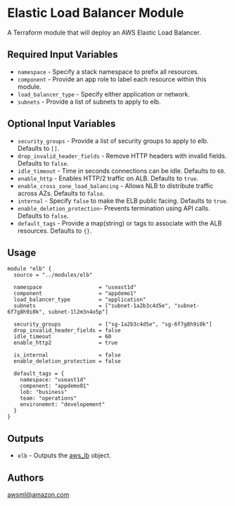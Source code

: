 Elastic Load Balancer Module
===========

A Terraform module that will deploy an AWS Elastic Load Balancer.

Required Input Variables
----------------------

- `namespace` - Specify a stack namespace to prefix all resources.
- `component` - Provide an app role to label each resource within this module.
- `load_balancer_type` - Specify either application or network.
- `subnets` - Provide a list of subnets to apply to elb.

Optional Input Variables
----------------------

- `security_groups` - Provide a list of security groups to apply to elb. Defaults to `[]`.
- `drop_invalid_header_fields` - Remove HTTP headers with invalid fields. Defaults to `false`.
- `idle_timeout` - Time in seconds connections can be idle. Defaults to `60`.
- `enable_http` - Enables HTTP/2 traffic on ALB. Defaults to `true`.
- `enable_cross_zone_load_balancing` - Allows NLB to distribute traffic across AZs. Defaults to `false`.
- `internal` - Specify `false` to make the ELB public facing. Defaults to `true`.
- `enable_deletion_protection`- Prevents termination using API calls. Defaults to `false`.
- `default_tags` - Provide a map(string) or tags to associate with the ALB resources. Defaults to `{}`.

Usage
-----

```hcl
module "elb" {
  source = "../modules/elb"

  namespace                  = "useast1d"
  component                  = "appdemo1"
  load_balancer_type         = "application"
  subnets                    = ["subnet-1a2b3c4d5e", "subnet-6f7g8h9i0k", subnet-1l2m3n4o5p"]

  security_groups            = ["sg-1a2b3c4d5e", "sg-6f7g8h9i0k"]
  drop_invalid_header_fields = false
  idle_timeout               = 60
  enable_http2               = true

  is_internal                = false
  enable_deletion_protection = false

  default_tags = {
    namespace: "useast1d"
    component: "appdemo01"
    lob: "business"
    team: "operations"
    environemnt: "developement"
  }
}
```

Outputs
----------------------

- `elb` - Outputs the [aws_lb](https://registry.terraform.io/providers/hashicorp/aws/latest/docs/resources/lb) object.

Authors
----------------------

awsml@amazon.com
